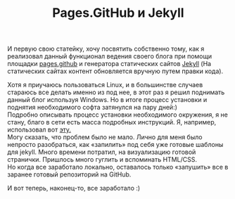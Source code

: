 ﻿---
layout: post
title: Pages.GitHub и Jekyll
---

И первую свою статейку, хочу посвятить собственно тому, как я реализовал данный функционал ведения своего блога при помощи площадки 
[pages.github](https://pages.github.com/) и генератора статических сайтов [Jekyll](https://jekyllrb.com/)
(На статических сайтах контент обновляется вручную путем правки кода).  

Хотя я приучаюсь пользоваться Linux, и в большинстве случаев стараюсь все делать именно из под нее, 
в этот раз я решил поднимать данный блог используя Windows. Но в итоге процесс установки и поднятия необходимого 
софта затянулся на пару дней:)   
Подробно описывать процесс установки необходимого окружения, я не стану, благо в сети есть масса подробных инструкций. 
Я, например, использовал вот [эту.](https://gosha20777.github.io/blog/github/jekyll/2017/01/28/blog-with-github/)   
Могу сказать, что проблем было не мало. Лично для меня было непросто разобраться, как «запилить» под себя уже готовые шаблоны для jekyll. 
Много времени потратил, на визуализацию готовой странички. Пришлось много гуглить и вспоминать HTML/CSS.   
Но когда все заработало локально, оставалось только «запушить» все в заранее готовый репозиторий на GitHub.   

И вот теперь, наконец-то, все заработало :) 




